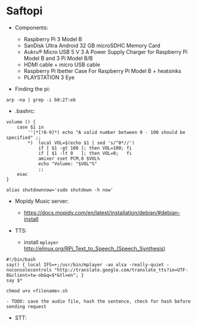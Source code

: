 # Saftopi

- Components:
    - Raspberry Pi 3 Model B
    - SanDisk Ultra Android 32 GB microSDHC Memory Card
    - Aukru® Micro USB 5 V 3 A Power Supply Charger for Raspberry Pi Model B and 3 Pi Model B/B
    - HDMI cable + micro USB cable
    - Raspberry Pi Ibetter Case For Raspberry Pi Model B + heatsinks 
    - PLAYSTATION 3 Eye
        
- Finding the pi:
```{bash}
arp -na | grep -i b8:27:eb
```
- .bashrc:

```{bash}
volume () {
    case $1 in
        ''|*[!0-9]*) echo "A valid number between 0 - 100 should be specified" ;;
        *)  local VOL=$(echo $1 | sed 's/^0*//')
            if [ $1 -gt 100 ]; then VOL=100; fi
            if [ $1 -lt 0   ]; then VOL=0;   fi
            amixer sset PCM,0 $VOL%
            echo "Volume: "$VOL"%"
            ;;
    esac
}

alias shutdownnow='sudo shutdown -h now'
```

- Mopidy Music server:
  - https://docs.mopidy.com/en/latest/installation/debian/#debian-install

- TTS:
    - install `mplayer` http://elinux.org/RPi_Text_to_Speech_(Speech_Synthesis)
```{bash}
#!/bin/bash
say() { local IFS=+;/usr/bin/mplayer -ao alsa -really-quiet -noconsolecontrols "http://translate.google.com/translate_tts?ie=UTF-8&client=tw-ob&q=$*&tl=en"; }
say $*

chmod u+x <filename>.sh
```
    - TODO: save the audio file, hash the sentence, check for hash before sending request

- STT: 
